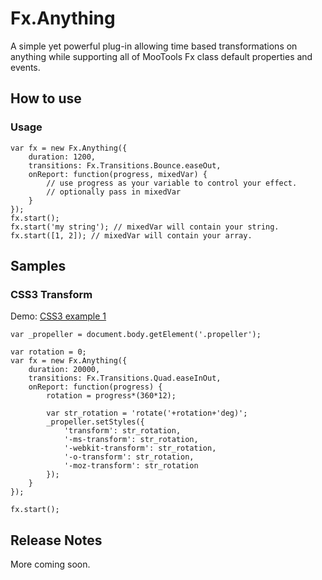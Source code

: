 Fx.Anything
===========

A simple yet powerful plug-in allowing time based transformations on anything while supporting all of MooTools Fx class default properties and events.

How to use
----------

### Usage
	var fx = new Fx.Anything({
		duration: 1200,
		transitions: Fx.Transitions.Bounce.easeOut,
		onReport: function(progress, mixedVar) {
			// use progress as your variable to control your effect.
			// optionally pass in mixedVar 
		}
	});
	fx.start();
	fx.start('my string'); // mixedVar will contain your string.
	fx.start([1, 2]); // mixedVar will contain your array.


Samples
-------

### CSS3 Transform
Demo: [CSS3 example 1](http://jsfiddle.net/davidck/ZrPGd/)

	var _propeller = document.body.getElement('.propeller');
	
	var rotation = 0;
	var fx = new Fx.Anything({
		duration: 20000,
		transitions: Fx.Transitions.Quad.easeInOut,
		onReport: function(progress) {
			rotation = progress*(360*12);
        
			var str_rotation = 'rotate('+rotation+'deg)';
			_propeller.setStyles({
				'transform': str_rotation,
				'-ms-transform': str_rotation,
				'-webkit-transform': str_rotation,
				'-o-transform': str_rotation,
				'-moz-transform': str_rotation
			});
		}        
	});
	
	fx.start();

Release Notes
-------------
More coming soon.